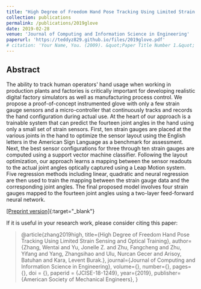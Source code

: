 ```yaml
---
title: "High Degree of Freedom Hand Pose Tracking Using Limited Strain Sensing and Optical Training"
collection: publications
permalink: /publications/2019glove
date: 2019-02-28
venue: 'Journal of Computing and Information Science in Engineering'
paperurl: 'https://teddyz829.github.io/files/2019glove.pdf'
# citation: 'Your Name, You. (2009). &quot;Paper Title Number 1.&quot; <i>Journal 1</i>. 1(1).'
---
```


## Abstract

The ability to track human operators' hand usage when working in production plants and factories is critically important for developing realistic  digital factory simulators as well as manufacturing process control.  We propose a proof-of-concept instrumented glove with only a few strain gauge sensors and a micro-controller that continuously tracks and records the hand configuration during actual use. At the heart of our approach is a trainable system that can predict the fourteen joint angles in the hand using only a small set of strain sensors. First, ten strain gauges are  placed at the various joints in the hand to optimize the sensor layout using the English letters in the American Sign Language as a benchmark for assessment. Next, the best sensor configurations for three through ten strain gauges are computed using a support vector machine classifier. Following the layout optimization, our approach learns a mapping between the sensor readouts to the actual joint angles optically captured using a Leap Motion system. Five regression methods including linear, quadratic  and neural regression are then used to train the mapping  between the strain gauge data and the corresponding joint angles. The final proposed model involves four strain gauges mapped to the fourteen joint angles using a two-layer feed-forward neural network.

[[Preprint version]](https://teddyz829.github.io/files/2019glove.pdf){:target="_blank"}

If it is useful in your research work, please consider citing this paper:

> @article{zhang2019high,
> title={High Degree of Freedom Hand Pose Tracking Using Limited Strain Sensing and Optical Training},
> author={Zhang, Wentai and Yu, Jonelle Z. and Zhu, Fangcheng and Zhu, Yifang and Yang, Zhangsihao and Ulu, Nurcan Gecer and Arisoy, Batuhan and Kara, Levent Burak.},
> journal={Journal of Computing and Information Science in Engineering},
> volume={},
> number={},
> pages={},
> doi = {},
> paperid = {JCISE-18-1249},
> year={2019},
> publisher={American Society of Mechanical Engineers},
>}
